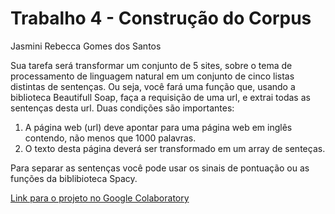 <h1> Trabalho 4 - Construção do Corpus </h1>
<p>Jasmini Rebecca Gomes dos Santos</p>
<p>Sua tarefa será transformar um conjunto de 5 sites, sobre o tema de processamento de
linguagem natural em um conjunto de cinco listas distintas de sentenças. Ou seja, você fará uma função
que, usando a biblioteca Beautifull Soap, faça a requisição de uma url, e extrai todas as sentenças desta
url. Duas condições são importantes: </p>

<ol>
  <li>A página web (url) deve apontar para uma página web em inglês contendo, não menos que
1000 palavras. </li>
  <li>O texto desta página deverá ser transformado em um array de senteças. </li>
</ol>

<p>Para separar as sentenças você pode usar os sinais de pontuação ou as funções da biblibioteca
Spacy.</p>

<a href="https://colab.research.google.com/drive/1_rTXgNFbHc_eWFj2bfVjbbn0qquAXv7y?usp=sharing">Link para o projeto no Google Colaboratory</a>

